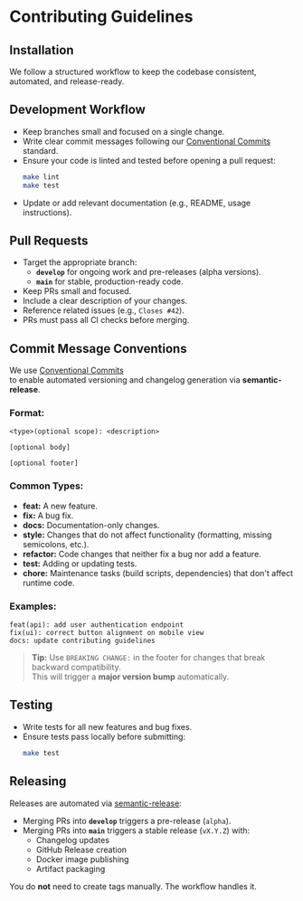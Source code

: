 # Contributing Guidelines

## Installation

We follow a structured workflow to keep the codebase consistent, automated, and release-ready.

## Development Workflow

- Keep branches small and focused on a single change.
- Write clear commit messages following our [Conventional Commits](#commit-message-conventions) standard.
- Ensure your code is linted and tested before opening a pull request:
  ```bash
  make lint
  make test
  ```
- Update or add relevant documentation (e.g., README, usage instructions).

## Pull Requests

- Target the appropriate branch:
  - **`develop`** for ongoing work and pre-releases (alpha versions).
  - **`main`** for stable, production-ready code.
- Keep PRs small and focused.
- Include a clear description of your changes.
- Reference related issues (e.g., `Closes #42`).
- PRs must pass all CI checks before merging.

## Commit Message Conventions

We use [Conventional Commits](https://www.conventionalcommits.org/en/v1.0.0/#summary)  
to enable automated versioning and changelog generation via **semantic-release**.

### Format:

```
<type>(optional scope): <description>

[optional body]

[optional footer]
```

### Common Types:

- **feat:** A new feature.
- **fix:** A bug fix.
- **docs:** Documentation-only changes.
- **style:** Changes that do not affect functionality (formatting, missing semicolons, etc.).
- **refactor:** Code changes that neither fix a bug nor add a feature.
- **test:** Adding or updating tests.
- **chore:** Maintenance tasks (build scripts, dependencies) that don't affect runtime code.

### Examples:

```
feat(api): add user authentication endpoint
fix(ui): correct button alignment on mobile view
docs: update contributing guidelines
```

> **Tip:** Use `BREAKING CHANGE:` in the footer for changes that break backward compatibility.  
> This will trigger a **major version bump** automatically.

## Testing

- Write tests for all new features and bug fixes.
- Ensure tests pass locally before submitting:
  ```bash
  make test
  ```

## Releasing

Releases are automated via [semantic-release](https://github.com/semantic-release/semantic-release):

- Merging PRs into **`develop`** triggers a pre-release (`alpha`).
- Merging PRs into **`main`** triggers a stable release (`vX.Y.Z`) with:
  - Changelog updates
  - GitHub Release creation
  - Docker image publishing
  - Artifact packaging

You do **not** need to create tags manually. The workflow handles it.
